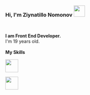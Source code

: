 ### Hi, I'm Ziynatillo Nomonov     <img src="https://media.giphy.com/media/hvRJCLFzcasrR4ia7z/giphy.gif" width="35px" >
<br />

<b>I am Front End Developer. </b> 
<br />
I'm 19 years old.
<br />
<br />
<b> My Skills </b>
<br />
<code>
<img src="https://www.google.com/url?sa=i&url=https%3A%2F%2Ficon-library.com%2Fpng%2F77967.html&psig=AOvVaw2jJ_Fhrlik9qrCCYgfTdXr&ust=1652891062319000&source=images&cd=vfe&ved=0CAsQjRxqFwoTCKDWx9z55vcCFQAAAAAdAAAAABAE" height="40px" >
</code>
<code>
<img src="[https://www.google.com/url?sa=i&url=https%3A%2F%2Fwww.freepng.ru%2Fpng-7noenj%2F&psig=AOvVaw1Y1xTJPx4AFkTkr-FxRECk&ust=1652891049246000&source=images&cd=vfe&ved=0CAwQjRxqFwoTCMCAzJT55vcCFQAAAAAdAAAAABAQ](https://www.google.com/url?sa=i&url=https%3A%2F%2Fwww.freepng.ru%2Fdownload%2Fhtml.html&psig=AOvVaw1Y1xTJPx4AFkTkr-FxRECk&ust=1652891049246000&source=images&cd=vfe&ved=0CAwQjRxqFwoTCMCAzJT55vcCFQAAAAAdAAAAABAW)" height="40px" >
</code>

